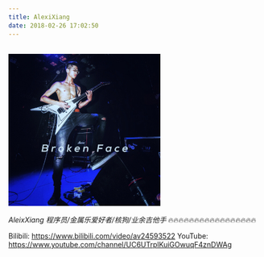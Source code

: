 ```yaml
---
title: AlexiXiang
date: 2018-02-26 17:02:50
---
```

<br>
<img src="./index/alexixyc.jpg" width="60%" height="60%">

*AleixXiang 程序员/金属乐爱好者/核狗/业余吉他手*
🔥🔥🔥🔥🔥🔥🔥🔥🔥🔥🔥🔥🔥🔥🔥🔥🔥

Bilibili:
https://www.bilibili.com/video/av24593522
YouTube:
https://www.youtube.com/channel/UC6UTrplKuiGOwuqF4znDWAg